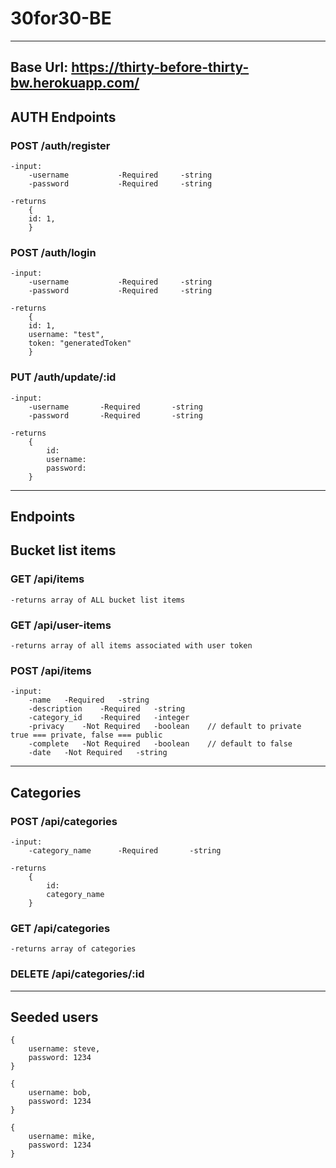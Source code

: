 # 30for30-BE
---
## Base Url: https://thirty-before-thirty-bw.herokuapp.com/

## AUTH Endpoints

### POST /auth/register

    -input:
        -username           -Required     -string
        -password           -Required     -string

    -returns 
        { 
        id: 1, 
        }    


### POST /auth/login

    -input:
        -username           -Required     -string
        -password           -Required     -string

    -returns 
        { 
        id: 1,
        username: "test", 
        token: "generatedToken" 
        }


### PUT /auth/update/:id

    -input:
        -username       -Required       -string
        -password       -Required       -string

    -returns
        {
            id:
            username:
            password:
        }

---

## Endpoints ##


## Bucket list items

### GET /api/items

    -returns array of ALL bucket list items

### GET /api/user-items

    -returns array of all items associated with user token

### POST /api/items

    -input:
        -name   -Required   -string
        -description    -Required   -string
        -category_id    -Required   -integer
        -privacy    -Not Required   -boolean    // default to private   true === private, false === public
        -complete   -Not Required   -boolean    // default to false
        -date   -Not Required   -string
---

## Categories

### POST /api/categories

    -input:
        -category_name      -Required       -string

    -returns
        {
            id:
            category_name
        }

### GET /api/categories

    -returns array of categories

### DELETE /api/categories/:id

---

## Seeded users ##

    {
        username: steve,
        password: 1234
    }

    {
        username: bob,
        password: 1234
    }

    {
        username: mike,
        password: 1234
    }
    